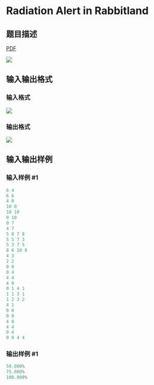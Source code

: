 # Radiation Alert in Rabbitland

## 题目描述

[problemUrl]: https://uva.onlinejudge.org/index.php?option=com_onlinejudge&Itemid=8&category=871&page=show_problem&problem=5031

[PDF](https://uva.onlinejudge.org/external/131/p13120.pdf)

![](https://cdn.luogu.com.cn/upload/vjudge_pic/UVA13120/6c77ca94ffa3d96724ea74f27374dd781824af23.png)

## 输入输出格式

### 输入格式

![](https://cdn.luogu.com.cn/upload/vjudge_pic/UVA13120/b3808414239505692d6b4d3b93619202292eb0c4.png)

### 输出格式

![](https://cdn.luogu.com.cn/upload/vjudge_pic/UVA13120/7b8a74d5791f9891a9782f64aed61ed45d883dca.png)

## 输入输出样例

### 输入样例 #1

```cpp
6 4
6 6
4 0
10 0
10 10
0 10
0 7
4 7
5 8 7 8
5 5 7 3
5 3 7 5
8 6 10 8
4 3
2 2
0 0
0 4
4 4
4 0
0 1 4 1
1 1 3 1
1 2 3 2
4 1
0 0
0 0
4 0
4 4
0 4
0 0 4 4
```


### 输出样例 #1

```cpp
50.000%
75.000%
100.000%
```



